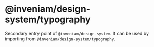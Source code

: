 # @inveniam/design-system/typography

Secondary entry point of `@inveniam/design-system`. It can be used by importing from `@inveniam/design-system/typography`.
